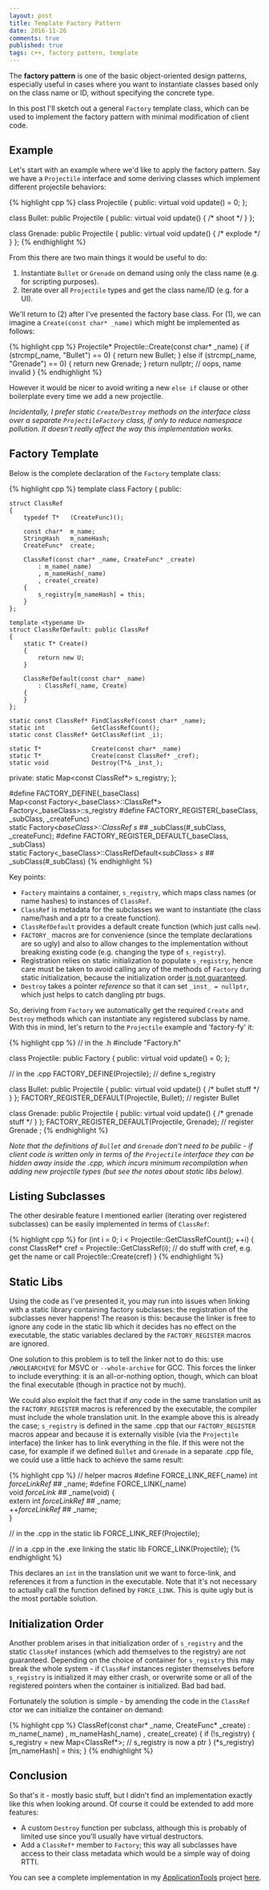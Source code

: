 ```yaml
---
layout: post
title: Template Factory Pattern
date: 2016-11-26
comments: true
published: true
tags: c++, factory pattern, template
---
```


The **factory pattern** is one of the basic object-oriented design patterns, especially useful in cases where you want to instantiate classes based only on the class name or ID, without specifying the concrete type.

In this post I'll sketch out a general `Factory` template class, which can be used to implement the factory pattern with minimal modification of client code.

## Example ##

Let's start with an example where we'd like to apply the factory pattern. Say we have a `Projectile` interface and some deriving classes which implement different projectile behaviors:

{% highlight cpp %}
class Projectile
{
public:
	virtual void update() = 0;
};

class Bullet: public Projectile
{
public:
	virtual void update() { /* shoot */ }
};

class Grenade: public Projectile
{
public:
	virtual void update() { /* explode */ }
};
{% endhighlight %}

From this there are two main things it would be useful to do:

1. Instantiate `Bullet` or `Grenade` on demand using only the class name (e.g. for scripting purposes).
2. Iterate over all `Projectile` types and get the class name/ID (e.g. for a UI).

We'll return to (2) after I've presented the factory base class. For (1), we can imagine a `Create(const char* _name)` which might be implemented as follows:

{% highlight cpp %}
Projectile* Projectile::Create(const char* _name) 
{
	if (strcmp(_name, "Bullet") == 0) {
		return new Bullet;
	} else if (strcmp(_name, "Grenade") == 0) {
		return new Grenade;
	}
	return nullptr; // oops, name invalid
}
{% endhighlight %}

However it would be nicer to avoid writing a new `else if` clause or other boilerplate every time we add a new projectile.

_Incidentally, I prefer static `Create`/`Destroy` methods on the interface class over a separate `ProjectileFactory` class, if only to reduce namespace pollution. It doesn't really affect the way this implementation works._

## Factory Template	 ##

Below is the complete declaration of the `Factory` template class:

{% highlight cpp %}
template <typename T>
class Factory
{
public:

	struct ClassRef
	{
		typedef T*   (CreateFunc)();

		const char*  m_name;
		StringHash   m_nameHash;
		CreateFunc*  create;

		ClassRef(const char* _name, CreateFunc* _create)
			: m_name(_name)
			, m_nameHash(_name)
			, create(_create)
		{
			s_registry[m_nameHash] = this;
		}
	};

	template <typename U>
	struct ClassRefDefault: public ClassRef
	{
		static T* Create()
		{ 
			return new U; 
		}

		ClassRefDefault(const char* _name)
			: ClassRef(_name, Create)
		{
		}
	};

	static const ClassRef* FindClassRef(const char* _name);
	static int             GetClassRefCount();
	static const ClassRef* GetClassRef(int _i);

	static T*              Create(const char* _name)
	static T*              Create(const ClassRef* _cref);
	static void            Destroy(T*& _inst_);

private:
	static Map<const ClassRef*> s_registry;
};

#define FACTORY_DEFINE(_baseClass) \
	Map<const Factory<_baseClass>::ClassRef*> Factory<_baseClass>::s_registry
#define FACTORY_REGISTER(_baseClass, _subClass, _createFunc) \
	static Factory<_baseClass>::ClassRef s_ ## _subClass(#_subClass, _createFunc);
#define FACTORY_REGISTER_DEFAULT(_baseClass, _subClass) \
	static Factory<_baseClass>::ClassRefDefault<_subClass> s_ ## _subClass(#_subClass)
{% endhighlight %}

Key points:

- `Factory` maintains a container, `s_registry`, which maps class names (or name hashes) to instances of `ClassRef`. 
- `ClassRef` is metadata for the subclasses we want to instantiate (the class name/hash and a ptr to a create function).
- `ClassRefDefault` provides a default create function (which just calls `new`).
- `FACTORY_` macros are for convenience (since the template declarations are so ugly) and also to allow changes to the implementation without breaking existing code (e.g. changing the type of `s_registry`).
- Registration relies on static initialization to populate `s_registry`, hence care must be taken to avoid calling any of the methods of `Factory` during static initialization, because the initialization order [is not guaranteed](https://john-chapman.github.io/2016/09/01/static-initialization.html).
- `Destroy` takes a pointer _reference_ so that it can set `_inst_ = nullptr`, which just helps to catch dangling ptr bugs.

So, deriving from `Factory` we automatically get the required `Create` and `Destroy` methods which can instantiate any registered subclass by name. With this in mind, let's return to the `Projectile` example and 'factory-fy' it:

{% highlight cpp %}
// in the .h
#include "Factory.h"

class Projectile: public Factory<Projectile>
{
public:
	virtual void update() = 0;
};

// in the .cpp
FACTORY_DEFINE(Projectile); // define s_registry

class Bullet: public Projectile
{
public:
	virtual void update() { /* bullet stuff */ }
};
FACTORY_REGISTER_DEFAULT(Projectile, Bullet); // register Bullet

class Grenade: public Projectile
{
public:
	virtual void update() { /* grenade stuff */ }
};
FACTORY_REGISTER_DEFAULT(Projectile, Grenade); // register Grenade
;
{% endhighlight %}

_Note that the definitions of `Bullet` and `Grenade` don't need to be public - if client code is written only in terms of the `Projectile` interface they can be hidden away inside the .cpp, which incurs minimum recompilation when adding new projectile types (but see the notes about static libs below)._

## Listing Subclasses ##

The other desirable feature I mentioned earlier (iterating over registered subclasses) can be easily implemented in terms of `ClassRef`:

{% highlight cpp %}
for (int i = 0; i < Projectile::GetClassRefCount(); ++i) {
	const ClassRef* cref = Projectile::GetClassRef(i);
	// do stuff with cref, e.g. get the name or call Projectile::Create(cref)
}
{% endhighlight %}

## Static Libs ##

Using the code as I've presented it, you may run into issues when linking with a static library containing factory subclasses: the registration of the subclasses never happens! The reason is this: because the linker is free to ignore any code in the static lib which it decides has no effect on the executable, the static variables declared by the `FACTORY_REGISTER` macros are ignored.

One solution to this problem is to tell the linker not to do this: use `/WHOLEARCHIVE` for MSVC or `--whole-archive` for GCC. This forces the linker to include everything: it is an all-or-nothing option, though, which can bloat the final executable (though in practice not by much).

We could also exploit the fact that if _any_ code in the same translation unit as the `FACTORY_REGISTER` macros is referenced by the executable, the compiler must include the whole translation unit. In the example above this is already the case; `s_registry` is defined in the same .cpp that our `FACTORY_REGISTER` macros appear and because it is externally visible (via the `Projectile` interface) the linker has to link everything in the file. If this were not the case, for example if we defined `Bullet` and `Grenade` in a separate .cpp file, we could use a little hack to achieve the same result:

{% highlight cpp %}
// helper macros
#define FORCE_LINK_REF(_name) int _forceLinkRef_ ## _name;
#define FORCE_LINK(_name) \
	void _forceLink_ ## _name(void) { \
		extern int _forceLinkRef_ ## _name; \
		++_forceLinkRef_ ## _name; \
	}
	
// in the .cpp in the static lib
FORCE_LINK_REF(Projectile);

// in a .cpp in the .exe linking the static lib
FORCE_LINK(Projectile);
{% endhighlight %}

This declares an `int` in the translation unit we want to force-link, and references it from a function in the executable. Note that it's not necessary to actually call the function defined by `FORCE_LINK`. This is quite ugly but is the most portable solution. 

## Initialization Order ##

Another problem arises in that initialization order of `s_registry` and the static `ClassRef` instances (which add themselves to the registry) are not guaranteed. Depending on the choice of container for `s_registry` this may break the whole system - if `ClassRef` instances register themselves before `s_registry` is initialized it may either crash, or overwrite some or all of the registered pointers when the container is initialized. Bad bad bad.

Fortunately the solution is simple - by amending the code in the `ClassRef` ctor we can initialize the container on demand:

{% highlight cpp %}
ClassRef(const char* _name, CreateFunc* _create)
	: m_name(_name)
	, m_nameHash(_name)
	, create(_create)
{
	if (!s_registry) {
		s_registry = new Map<ClassRef*>; // s_registry is now a ptr
	}
	(*s_registry)[m_nameHash] = this;
}
{% endhighlight %}

## Conclusion ##

So that's it - mostly basic stuff, but I didn't find an implementation exactly like this when looking around. Of course it could be extended to add more features:

- A custom `Destroy` function per subclass, although this is probably of limited use since you'll usually have virtual destructors.
- Add a `ClassRef*` member to `Factory`; this way all subclasses have access to their class metadata which would be a simple way of doing RTTI.

You can see a complete implementation in my [ApplicationTools](https://github.com/john-chapman/ApplicationTools) project [here](https://raw.githubusercontent.com/john-chapman/ApplicationTools/master/src/all/apt/Factory.h). 
